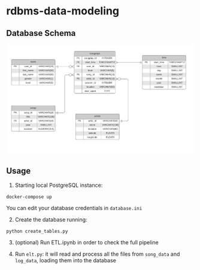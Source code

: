 # rdbms-data-modeling

## Database Schema

![DatabaseSchema](Images/schema_database.png)

## Usage

1. Starting local PostgreSQL instance:
```
docker-compose up
```

You can edit your database credentials in `database.ini`

2. Create the database running:
```
python create_tables.py
```

3. (optional) Run ETL.ipynb in order to check the full pipeline

4. Run `elt.py`: it will read and process all the files from `song_data` and `log_data`, loading them into the database